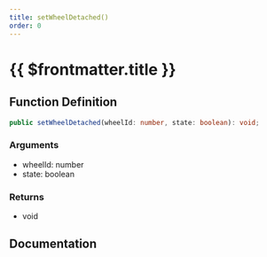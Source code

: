 ```yaml
---
title: setWheelDetached()
order: 0
---
```


# {{ $frontmatter.title }}

## Function Definition

```ts
public setWheelDetached(wheelId: number, state: boolean): void;
```

### Arguments

* wheelId: number
* state: boolean

### Returns

* void

## Documentation

<!--@include: ./parts/setWheelDetached.md-->

